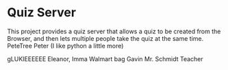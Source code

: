 # Quiz Server

This project provides a quiz server that allows a quiz to be
created from the Browser, and then lets multiple people take
the quiz at the same time.
 PeteTree
Peter (I like python a little more)


gLUKIEEEEEE
Eleanor, Imma Walmart bag
Gavin
Mr. Schmidt
Teacher

